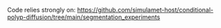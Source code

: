 Code relies strongly on: https://github.com/simulamet-host/conditional-polyp-diffusion/tree/main/segmentation_experiments